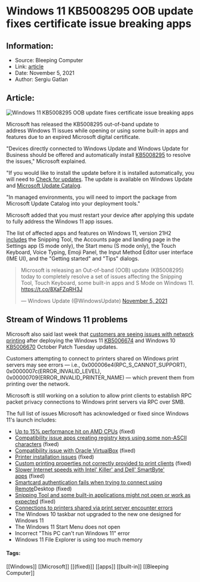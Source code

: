 # Windows 11 KB5008295 OOB update fixes certificate issue breaking apps
### 

## Information:
+ Source: Bleeping Computer
+ Link: [article](https://www.bleepingcomputer.com/news/microsoft/windows-11-kb5008295-oob-update-fixes-certificate-issue-breaking-apps/)
+ Date: November 5, 2021
+ Author: Sergiu Gatlan


## Article:
![Windows 11 KB5008295 OOB update fixes certificate issue breaking apps](https://www.bleepstatic.com/content/hl-images/2021/10/21/windows-11-gradient-header.jpg)


Microsoft has released the KB5008295 out-of-band update to address Windows 11 issues while opening or using some built-in apps and features due to an expired Microsoft digital certificate.


"Devices directly connected to Windows Update and Windows Update for Business should be offered and automatically install [KB5008295](https://support.microsoft.com/help/5008295) to resolve the issues," Microsoft explained.


"If you would like to install the update before it is installed automatically, you will need to [Check for updates](https://support.microsoft.com/windows/update-windows-3c5ae7fc-9fb6-9af1-1984-b5e0412c556a). The update is available on Windows Update and [Microsoft Update Catalog](https://www.catalog.update.microsoft.com/Search.aspx?q=KB5008295).


"In managed environments, you will need to import the package from Microsoft Update Catalog into your deployment tools."


Microsoft added that you must restart your device after applying this update to fully address the Windows 11 app issues.


The list of affected apps and features on Windows 11, version 21H2 [includes](https://docs.microsoft.com/en-us/windows/release-health/status-windows-11-21h2#2739msgdesc) the Snipping Tool, the Accounts page and landing page in the Settings app (S mode only), the Start menu (S mode only), the Touch Keyboard, Voice Typing, Emoji Panel, the Input Method Editor user interface (IME UI), and the "Getting started" and "Tips" dialogs.




> 
> Microsoft is releasing an Out-of-band (OOB) update (KB5008295) today to completely resolve a set of issues affecting the Snipping Tool, Touch Keyboard, some built-in apps and S Mode on Windows 11. <https://t.co/8XaFZqRH3J>
> 
> 
> — Windows Update (@WindowsUpdate) [November 5, 2021](https://twitter.com/WindowsUpdate/status/1456677227010007046?ref_src=twsrc%5Etfw)


Stream of Windows 11 problems
-----------------------------


Microsoft also said last week that [customers are seeing issues with network printing](https://www.bleepingcomputer.com/news/microsoft/microsoft-windows-kb5006674-kb5006670-updates-break-printing/) after deploying the Windows 11 [KB5006674](https://support.microsoft.com/help/5006674) and Windows 10 [KB5006670](https://support.microsoft.com/help/5006670) October Patch Tuesday updates.


Customers attempting to connect to printers shared on Windows print servers may see errors — i.e., 0x000006e4(RPC\_S\_CANNOT\_SUPPORT), 0x0000007c(ERROR\_INVALID\_LEVEL), 0x00000709(ERROR\_INVALID\_PRINTER\_NAME) — which prevent them from printing over the network.


Microsoft is still working on a solution to allow print clients to establish RPC packet privacy connections to Windows print servers via RPC over SMB.


The full list of issues Microsoft has acknowledged or fixed since Windows 11's launch includes:


* [Up to 15% performance hit on AMD CPUs](https://www.bleepingcomputer.com/news/microsoft/amd-warns-of-up-to-15-percent-windows-11-performance-decrease/) (fixed)
* [Compatibility issue apps creating registry keys using some non-ASCII characters](https://www.bleepingcomputer.com/news/microsoft/windows-11-incompatible-with-apps-using-non-ascii-registry-keys/) (fixed)
* [Compatibility issue with Oracle VirtualBox](https://www.bleepingcomputer.com/news/microsoft/microsoft-confirms-windows-11-issues-with-virtualbox-intel-killer/) (fixed)
* [Printer installation issues](https://www.bleepingcomputer.com/news/microsoft/microsoft-confirms-new-windows-11-printer-installation-issues/) (fixed)
* [Custom printing properties not correctly provided to print clients](https://www.bleepingcomputer.com/news/microsoft/microsoft-confirms-new-windows-11-printer-installation-issues/) (fixed)
* [Slower Internet speeds with Intel' Killer' and Dell' SmartByte' apps](https://www.bleepingcomputer.com/news/microsoft/microsoft-confirms-windows-11-issues-with-virtualbox-intel-killer/) (fixed)
* [Smartcard authentication fails when trying to connect using Remote](https://www.bleepingcomputer.com/news/microsoft/microsoft-fixes-windows-10-auth-issue-impacting-remote-desktop/)Desktop (fixed)
* [Snipping Tool and some built-in applications might not open or work as expected](https://www.bleepingcomputer.com/news/microsoft/some-windows-11-apps-are-broken-due-to-expired-certificate/) (fixed)
* [Connections to printers shared via print server encounter errors](https://www.bleepingcomputer.com/news/microsoft/microsoft-windows-kb5006674-kb5006670-updates-break-printing/)
* The Windows 10 taskbar not upgraded to the new one designed for Windows 11
* The Windows 11 Start Menu does not open
* Incorrect "This PC can't run Windows 11" error
* Windows 11 File Explorer is using too much memory




#### Tags:
[[Windows]] [[Microsoft]] [[(fixed)]] [[apps]] [[built-in]] [[Bleeping Computer]]
